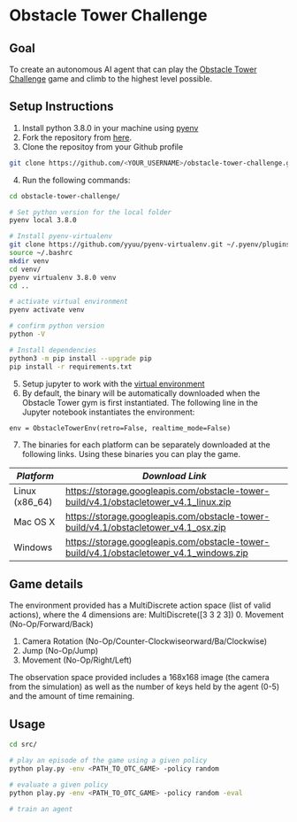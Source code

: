 # Obstacle Tower Challenge

## Goal
To create an autonomous AI agent that can play the [Obstacle Tower Challenge](https://unity3d.com/otc) game and climb to the highest level possible.

## Setup Instructions
1. Install python 3.8.0 in your machine using [pyenv](https://github.com/pyenv/pyenv)
2. Fork the repository from [here](https://github.com/cstrojans/obstacle-tower-challenge.git).
3. Clone the repositoy from your Github profile
```bash
git clone https://github.com/<YOUR_USERNAME>/obstacle-tower-challenge.git
```
4. Run the following commands:
```bash
cd obstacle-tower-challenge/

# Set python version for the local folder
pyenv local 3.8.0

# Install pyenv-virtualenv
git clone https://github.com/yyuu/pyenv-virtualenv.git ~/.pyenv/plugins/pyenv-virtualenv
source ~/.bashrc
mkdir venv
cd venv/
pyenv virtualenv 3.8.0 venv
cd ..

# activate virtual environment
pyenv activate venv

# confirm python version
python -V

# Install dependencies
python3 -m pip install --upgrade pip
pip install -r requirements.txt

```
5. Setup jupyter to work with the [virtual environment](https://albertauyeung.github.io/2020/08/17/pyenv-jupyter.html)
6. By default, the binary will be automatically downloaded when the Obstacle Tower gym is first instantiated. The following line in the Jupyter notebook instantiates the environment:
```
env = ObstacleTowerEnv(retro=False, realtime_mode=False)
```
7. The binaries for each platform can be separately downloaded at the following links. Using these binaries you can play the game.

| *Platform*     | *Download Link*                                                                     |
| --- | --- |
| Linux (x86_64) | https://storage.googleapis.com/obstacle-tower-build/v4.1/obstacletower_v4.1_linux.zip   |
| Mac OS X       | https://storage.googleapis.com/obstacle-tower-build/v4.1/obstacletower_v4.1_osx.zip     |
| Windows        | https://storage.googleapis.com/obstacle-tower-build/v4.1/obstacletower_v4.1_windows.zip |


## Game details

The environment provided has a MultiDiscrete action space (list of valid actions), where the 4 dimensions are: MultiDiscrete([3 3 2 3])
0. Movement (No-Op/Forward/Back)
1. Camera Rotation (No-Op/Counter-Clockwiseorward/Ba/Clockwise)
2. Jump (No-Op/Jump)
3. Movement (No-Op/Right/Left)

The observation space provided includes a 168x168 image (the camera from the simulation) as well as the number of keys held by the agent (0-5) and the amount of time remaining.

## Usage
```bash
cd src/

# play an episode of the game using a given policy
python play.py -env <PATH_TO_OTC_GAME> -policy random

# evaluate a given policy
python play.py -env <PATH_TO_OTC_GAME> -policy random -eval

# train an agent

```